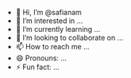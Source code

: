 - 👋 Hi, I’m @safianam
- 👀 I’m interested in ...
- 🌱 I’m currently learning ...
- 💞️ I’m looking to collaborate on ...
- 📫 How to reach me ...
- 😄 Pronouns: ...
- ⚡ Fun fact: ...

<!---
safianam/safianam is a ✨ special ✨ repository because its `README.md` (this file) appears on your GitHub profile.
You can click the Preview link to take a look at your changes.
--->
